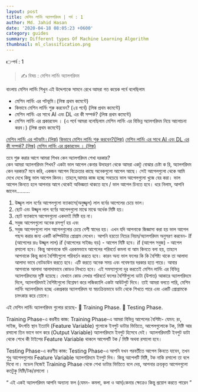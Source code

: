 ```yaml
---
layout: post
title: মেশিন লার্নিং অ্যালগরিদম | পর্ব : 1
author: Md. Jahid Hasan
date: '2020-04-18 08:05:23 +0600'
category: guides
summary: Different types Of Machine Learning Algorithm
thumbnail: ml_classification.png
---
```


👉পর্ব : 1
> ✍ বিষয় : মেশিন লার্নিং অ্যালগরিদম


<p> বাংলায় মেশিন লার্নিং শিখুন এই উদ্দেশ্যকে সামনে রেখে আমরা গত কয়েক পর্বে বলেছিলাম  <p>
<ul>
  <li>মেশিন লার্নিং এর পটভূমি।(লিঙ্ক প্রথম কমেন্টে)</li>
  <li>কিভাবে মেশিন লার্নিং শুরু করবেন? (২য় পর্বে) (লিঙ্ক প্রথম কমেন্টে)</li>
  <li>মেশিন লার্নিং এর সাথে AI এবং DL এর কী সম্পর্ক? (লিঙ্ক প্রথম কমেন্টে)</li>
  <li>মেশিন লার্নিং এর প্রকারভেদ । (এ পর্বে আমরা বলেছিলাম মেশিন লার্নিং এর বিভিন্ন অ্যালগরিদম নিয়ে আলোচনা করব।) (লিঙ্ক প্রথম কমেন্টে)   </li>  
</ul>       

<a href="https://jahidme.github.io/banglablog/ML%20basic/2019-07-07-ml_basic-ml_landscape/" >মেশিন লার্নিং এর পটভূমি।(লিঙ্ক)</a>
<a href="https://jahidme.github.io/banglablog/ML%20basic/2019-07-07-ml_basic-ml_landscape/" >কিভাবে মেশিন লার্নিং শুরু করবেন?(লিঙ্ক)</a>
<a href="https://jahidme.github.io/banglablog/ML%20basic/2019-07-07-ml_basic-ml_landscape/" >মেশিন লার্নিং এর সাথে AI এবং DL এর কী সম্পর্ক? (লিঙ্ক)</a>
<a href="https://jahidme.github.io/banglablog/ML%20basic/2019-07-07-ml_basic-ml_landscape/" >মেশিন লার্নিং এর প্রকারভেদ । (লিঙ্ক)</a>


তবে শুরু করার আগে আমরা শিখব কেন অ্যালগরিদম শেখা দরকার?   
কেন আমরা অ্যালগরিদম শিখব?
একটা ভাল আপেল কেনার উদাহরণ থেকে আমরা একটু বোঝার চেষ্টা ক
রি, অ্যালগরিদম কেন দরকার? মনে করি, একজন আপেল বিক্রেতার কাছে অনেকগুলো আপেল আছে। সেই আপেলগুলো থেকে আমি দেখে দেখে কিছু ভাল আপেল কিনব। তাহলে,আমার কাজ হচ্ছে সবচেয়ে ভাল আপেলগুলো খুজে বের করা।  ভাল আপেল কিনতে হলে আপনার আগে থেকেই অভিজ্ঞতা থাকতে হবে / ভাল আপেল চিনতে হবে।
  ধরে নিলাম, আপনি জানেন.........
1.	উজ্জ্বল লাল বর্ণের আপেলগুলো ফ্যাকাসে(অনুজ্জ্বল) লাল বর্নের আপেলের চেয়ে ভাল।
2.	ছোট এবং উজ্জ্বল লাল বর্ণের আপেলগুলো মাঝে মাঝে অর্ধেক মিষ্টি হয়।
3.	ছোট ফ্যাকাসে আপেলগুলো একদমই মিষ্টি হয় না।
4.	সবুজ আপেলগুলো অনেক রসপূর্ণ হয় এবং
5.	সবুজ আপেলগুলো লাল আপেলগুলোর চেয়ে বেশী স্বাদের হয়।
এখন যদি আপনাকে জিজ্ঞাসা করা হয় ভাল আপেল পছন্দ করার জন্য একটি কম্পিউটার প্রোগ্রাম লেখেন।
আপনি হয়তো নিচের নিয়ম/অ্যালগরিদম অনুসরণ করবেন-
If (আপেলের রংঃ উজ্জ্বল লাল) if (আপেলের সাইজঃ বড়)
            - আপেল মিষ্টি হবে।
if (আপেল সবুজ)
            - আপেল রসালো হবে।
কিন্তু আপনাকে যদি এরকমভাবে আপেলের পরিবর্তে কমলা বা আম কিনতে বলা হয়, তাহলে আপনাকে কিন্তু জানা বৈশিষ্ট্যগুলো পরিবর্তন করতে হবে। কারন অন্য ভাল ফলের কি কি বৈশিষ্ট্য থাকে তা আলাদা আলাদা ভাবে নোটডাউন করতে হবে। এটি করতে অনেক সময় এবং গবেষণার দরকার হতে পারে। আবার আপনাকে আলাদা আলাদাভাবে কোডও লিখতে হবে।
এই সমস্যাগুলো দূর করতেই মেশিন লার্নিং এর বিভিন্ন অ্যালগরিদমের সৃষ্টি হয়েছে। যেখানে কোড লেখার পরিবর্তে ফলের বৈশিষ্টগুলো ডাটা (উপাত্ত) আকারে অ্যালগরিদমে দিলে, অ্যালগরিদমই বৈশিষ্ট্যগুলো বিশ্লেষণ করে লজিক্যালি একটা আউটপুট দিবে।
তাই আমরা বলতে পারি, মেশিন লার্নিং অ্যালগরিদম হচ্ছে একপ্রকার অ্যালগরিদম যা স্বয়ংক্রিয়ভাবে ডাটা থেকে শিখতে পারে এবং একটি প্রোগ্রামকে চমৎকার করে তোলে।

এই মেশিন লার্নিং অ্যালগরিদম গুলোর রয়েছে-
	Training Phase.
	Testing Phase.

Training Phase-এ করনীয় কাজ:
Training Phase-এ আমরা বিভিন্ন আপেলের বৈশিষ্ট্য- যেমন: রং, সাইজ, উৎপত্তি স্থান ইত্যাদি (Feature Variable) গুলোকে ইনপুট ডাটার ভিত্তিতে, আপেলগুলোকে টক, মিষ্টি আর রসালো তিন ভাগে ভাগ করে (Output Variable) অ্যালগরিদমে ইনপুট হিসেবে দেই। অ্যালগরিদমটি ইনপুট ডাটা থেকে শেখে কী টাইপের Feature Variable থাকলে আপেলটি টক / মিষ্টি অথবা রসালো হবে।

Testing Phase-এ করণীয় কাজ:
Testing Phase-এ আপনি যখন পরবর্তীতে আপেল কিনতে যাবেন, তখন শুধু আপেলগুলোর Feature Variable অ্যালগরিদমে ইনপুট দিব। কিন্তু আপেলটি মিষ্টি, টক নাকি রসালো তা বলে দিবো না। মডেল নিজেই Training Phase থেকে শেখা ডাটার ভিত্তিতে বলে দেয়, আপনার ক্রয়কৃত আপেলগুলো কতটুকু মিষ্টি/টক/রসালো ।

“ এই একই অ্যালগরিদম আপনি অন্যান্য ফল (যেমন- কমলা, কলা ও আম)কেনার ক্ষেত্রেও কিন্তু  প্রয়োগ করতে পারেন ”
